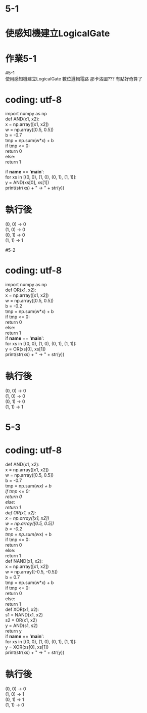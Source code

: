 # 5-1  
# 使感知機建立LogicalGate 
# 作業5-1  
#5-1  
使用感知機建立LogicalGate 數位邏輯電路 那卡洛圖??? 有點好奇算了   
# coding: utf-8  
import numpy as np  
def AND(x1, x2):   
x = np.array([x1, x2])  
w = np.array([0.5, 0.5])  
b = -0.7  
tmp = np.sum(w*x) + b  
if tmp <= 0:  
 return 0  
 else:  
 return 1  

if __name__ == '__main__':  
    for xs in [(0, 0), (1, 0), (0, 1), (1, 1)]:  
        y = AND(xs[0], xs[1])  
        print(str(xs) + " -> " + str(y))  
 # 執行後      
(0, 0) -> 0  
(1, 0) -> 0  
(0, 1) -> 0  
(1, 1) -> 1  

#5-2
# coding: utf-8  
import numpy as np  
def OR(x1, x2):  
    x = np.array([x1, x2])  
    w = np.array([0.5, 0.5])  
    b = -0.2  
    tmp = np.sum(w*x) + b  
    if tmp <= 0:  
        return 0  
    else:  
        return 1  
if __name__ == '__main__':  
    for xs in [(0, 0), (1, 0), (0, 1), (1, 1)]:  
        y = OR(xs[0], xs[1])  
        print(str(xs) + " -> " + str(y))  
 # 執行後     
(0, 0) -> 0  
(1, 0) -> 0   
(0, 1) -> 0  
(1, 1) -> 1   
# 5-3  
# coding: utf-8  
def AND(x1, x2):  
    x = np.array([x1, x2])  
    w = np.array([0.5, 0.5])  
    b = -0.7  
    tmp = np.sum(w*x) + b  
    if tmp <= 0:  
        return 0  
    else:  
        return 1  
def OR(x1, x2):  
    x = np.array([x1, x2])  
    w = np.array([0.5, 0.5])  
    b = -0.2  
    tmp = np.sum(w*x) + b  
    if tmp <= 0:  
        return 0  
    else:  
        return 1  
def NAND(x1, x2):  
    x = np.array([x1, x2])  
    w = np.array([-0.5, -0.5])  
    b = 0.7  
    tmp = np.sum(w*x) + b  
    if tmp <= 0:  
        return 0  
    else:  
        return 1  
def XOR(x1, x2):  
    s1 = NAND(x1, x2)  
    s2 = OR(x1, x2)  
    y = AND(s1, s2)  
    return y  
if __name__ == '__main__':  
    for xs in [(0, 0), (1, 0), (0, 1), (1, 1)]:  
        y = XOR(xs[0], xs[1])  
        print(str(xs) + " -> " + str(y))     
        
# 執行後  
(0, 0) -> 0  
(1, 0) -> 1  
(0, 1) -> 1  
(1, 1) -> 0  
